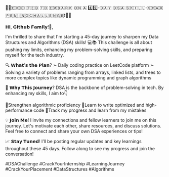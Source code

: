 🚀🌟​🇪​​🇽​​🇨​​🇮​​🇹​​🇪​​🇩​ ​🇹​​🇴​ ​🇪​​🇲​​🇧​​🇦​​🇷​​🇰​ ​🇴​​🇳​ ​🇦​ 4️⃣5️⃣-​🇩​​🇦​​🇾​ ​🇩​​🇸​​🇦​ ​🇸​​🇰​​🇮​​🇱​​🇱​-​🇸​​🇭​​🇦​​🇷​​🇵​​🇪​​🇳​​🇮​​🇳​​🇬​ ​🇨​​🇭​​🇦​​🇱​​🇱​​🇪​​🇳​​🇬​​🇪​❗🌟🚀

𝗛𝗶, 𝗚𝗶𝘁𝗵𝘂𝗯 𝗙𝗮𝗺𝗶𝗹𝘆!🤝,

I'm thrilled to share that I'm starting a 45-day journey to sharpen my Data Structures and Algorithms (DSA) skills! 💻📚 This challenge is all about pushing my limits, enhancing my problem-solving skills, and preparing myself for the tech industry.

🔍 𝗪𝗵𝗮𝘁'𝘀 𝘁𝗵𝗲 𝗣𝗹𝗮𝗻?
➢ Daily coding practice on LeetCode platform
➢ Solving a variety of problems ranging from arrays, linked lists, and trees to more complex topics like dynamic programming and graph algorithms

🔗 𝗪𝗵𝘆 𝗧𝗵𝗶𝘀 𝗝𝗼𝘂𝗿𝗻𝗲𝘆?
DSA is the backbone of problem-solving in tech. By enhancing my skills, I aim to👇

🎯Strengthen algorithmic proficiency
🎯Learn to write optimized and high-performance code
🎯Track my progress and learn from my mistakes

💡 𝗝𝗼𝗶𝗻 𝗠𝗲!
I invite my connections and fellow learners to join me on this journey. Let's motivate each other, share resources, and discuss solutions. Feel free to connect and share your own DSA experiences or tips!

📈 𝗦𝘁𝗮𝘆 𝗧𝘂𝗻𝗲𝗱!
I’ll be posting regular updates and key learnings throughout these 45 days. Follow along to see my progress and join the conversation!

#DSAChallenge #CrackYourInternship #LearningJourney #CrackYourPlacement #DataStructures #Algorithms

